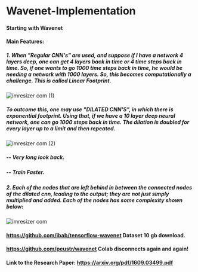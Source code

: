# Wavenet-Implementation

#### Starting with Wavenet

#### Main Features:

##### 1. When "Regular CNN's" are used, and suppose if I have a network 4 layers deep, one can get 4 layers back in time or 4 time steps back in time. So, if one wants to go 1000 time steps back in time, he would be needing a network with 1000 layers. So, this becomes computationally a challenge. This is called Linear Footprint.

![imresizer com (1)](https://user-images.githubusercontent.com/34116562/65320014-987b5700-dbbe-11e9-8dd9-68102355caa5.jpg)


##### To outcome this, one may use "DILATED CNN'S", in which there is exponential footprint. Using that, if we have a 10 layer deep neural network, one can go 1000 steps back in time. The dilation is doubled for every layer up to a limit and then repeated.  


![imresizer com (2)](https://user-images.githubusercontent.com/34116562/65319984-8a2d3b00-dbbe-11e9-9e12-c82a1859c881.jpg)

##### -- Very long look back.
##### -- Train Faster.

##### 2. Each of the nodes that are left behind in between the connected nodes of the dilated cnn, leading to the output; they are not just simply multiplied and added. Each of the nodes has some complexity shown below:

![imresizer com](https://user-images.githubusercontent.com/34116562/65319989-8bf6fe80-dbbe-11e9-9b1b-b650b389a82e.jpg)

#### https://github.com/ibab/tensorflow-wavenet Dataset 10 gb download.
#### https://github.com/peustr/wavenet Colab disconnects again and again!
#### Link to the Research Paper: https://arxiv.org/pdf/1609.03499.pdf
